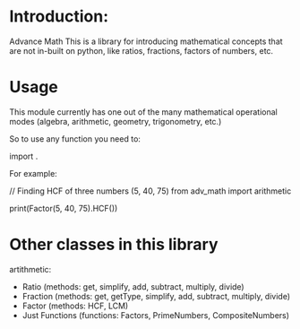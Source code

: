 # Introduction: 

Advance Math
This is a library for introducing mathematical concepts that are not in-built on python, like ratios, fractions, factors of numbers, etc.

# Usage

This module currently has one out of the many mathematical operational modes (algebra, arithmetic, geometry, trigonometry, etc.)

So to use any function you need to:

import <module>
<mode>.<function>

For example:

// Finding HCF of three numbers (5, 40, 75)
  from adv_math import arithmetic
  
  print(Factor(5, 40, 75).HCF())
  
# Other classes in this library
  
  artithmetic: 
  - Ratio (methods: get, simplify, add, subtract, multiply, divide)
  - Fraction (methods: get, getType, simplify, add, subtract, multiply, divide)
  - Factor (methods: HCF, LCM)
  - Just Functions (functions: Factors, PrimeNumbers, CompositeNumbers)
